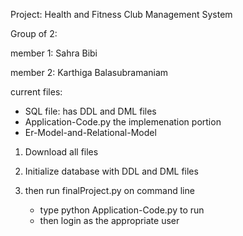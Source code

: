 
Project: Health and Fitness Club Management System

Group of 2: 

member 1: Sahra Bibi

member 2: Karthiga Balasubramaniam

current files: 
- SQL file: has DDL and DML files 
- Application-Code.py the implemenation portion
- Er-Model-and-Relational-Model

1. Download all files

2. Initialize database with DDL and DML files

3. then run finalProject.py on command line
   - type python Application-Code.py to run
   - then login as the appropriate user
   
